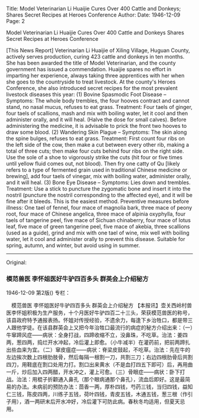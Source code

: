 Title: Model Veterinarian Li Huaijie Cures Over 400 Cattle and Donkeys; Shares Secret Recipes at Heroes Conference
Author:
Date: 1946-12-09
Page: 2

Model Veterinarian
Li Huaijie Cures Over 400 Cattle and Donkeys
Shares Secret Recipes at Heroes Conference

[This News Report] Veterinarian Li Huaijie of Xiling Village, Huguan County, actively serves production, curing 423 cattle and donkeys in ten months. She has been awarded the title of Model Veterinarian, and the county government has issued a commendation. Huaijie spares no effort in imparting her experience, always taking three apprentices with her when she goes to the countryside to treat livestock. At the county's Heroes Conference, she also introduced secret recipes for the most prevalent livestock diseases this year: (1) Bovine Spasmodic Foot Disease – Symptoms: The whole body trembles, the four hooves contract and cannot stand, no nasal mucus, refuses to eat grass. Treatment: Four taels of ginger, four taels of scallions, mash and mix with boiling water, let it cool and then administer orally, and it will heal. (Halve the dose for small calves). Before administering the medicine, it is advisable to prick the front two hooves to draw some blood. (2) Wandering Skin Plague – Symptoms: The skin along the spine bulges, refuses to eat grass. Treatment: First count four ribs on the left side of the cow, then make a cut between every other rib, making a total of three cuts; then make four cuts behind four ribs on the right side. Use the sole of a shoe to vigorously strike the cuts (hit four or five times until yellow fluid comes out, not blood). Then fry one catty of Qu [likely refers to a type of fermented grain used in traditional Chinese medicine or brewing], add four taels of vinegar, mix with boiling water, administer orally, and it will heal. (3) Bone Eye Disease – Symptoms: Lies down and trembles. Treatment: Use a stick to puncture the zygomatic bone and insert it into the nostril (puncture the nostril corresponding to the affected eye), and it will be fine after it bleeds. This is the easiest method. Preventive measures before illness: One tael of fennel, four mace of magnolia bark, three mace of peony root, four mace of Chinese angelica, three mace of alpinia oxyphylla, four taels of tangerine peel, five mace of Sichuan chinaberry, four mace of lotus leaf, five mace of green tangerine peel, five mace of akebia, three scallions (used as a guide), grind and mix with one tael of wine, mix well with boiling water, let it cool and administer orally to prevent this disease. Suitable for spring, autumn, and winter, but avoid using in summer.



<hr /> 

Original: 


### 模范兽医  李怀姐医好牛驴四百多头  群英会上介绍秘方

1946-12-09
第2版()
专栏：

  　模范兽医
    李怀姐医好牛驴四百多头
    群英会上介绍秘方
    【本报讯】壶关西岭村兽医李怀姐积极为生产服务，十个月医好牛驴四百二十三头，荣获模范兽医的称号，该县政府特予通报表扬。怀姐对传授经验，不遗余力，每逢下乡治牲口，都是带三人跟他学徒。在该县群英会上又把今年治牲口最流行的病症的秘方介绍出来：（一）牛窜蹄风症——病状：全身打战，四蹄收缩不立，没鼻珠，不吃草。治法：姜四两，葱四两，捣烂开水冲起，冷后灌上即愈。（小牛减半）在灌药前，把前两蹄扎出些血来为宜。（二）窜皮瘟症——病状：脊梁皮鼓起，不吃草。治法：先在牛的左边挨次数上四根肋肢骨，然后每隔一根割一刀，共割三刀；右边四根肋骨后共割四刀，用鞋底在割口处用力打。割口出来黄水（不是血打四五下即可）后，再用曲一斤，炒后加入四两醋，开水冲之，灌上可愈。（三）骨眼症——病状：卧下打战。治法：用棍子折颧通入鼻孔（那个眼病通那个鼻孔），流血后即好。这是最简易的办法。未病前的预防办法：茴香一两，厚朴四钱，芍药三钱，当归四钱，益知仁三钱，陈皮四两，川练子五钱，荷叶四钱，青皮五钱，木通五钱，葱三根（作引子用），酒一两研末后开水冲好，冷后灌下可防此病。春秋冬均适用，但夏天忌用。
